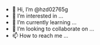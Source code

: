 - 👋 Hi, I’m @hzd02765g
- 👀 I’m interested in ...
- 🌱 I’m currently learning ...
- 💞️ I’m looking to collaborate on ...
- 📫 How to reach me ...

<!---
hzd02765g/hzd02765g is a ✨ special ✨ repository because its `README.md` (this file) appears on your GitHub profile.
You can click the Preview link to take a look at your changes.
--->
